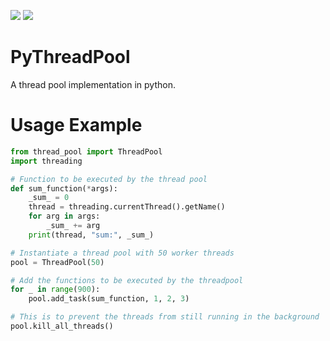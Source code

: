 ![](https://www.code-inspector.com/project/11708/score/svg?branch=master)
![](https://www.code-inspector.com/project/11708/status/svg?branch=master)

# PyThreadPool
A thread pool implementation in python.

# Usage Example
```python
from thread_pool import ThreadPool
import threading

# Function to be executed by the thread pool
def sum_function(*args):
	_sum_ = 0
	thread = threading.currentThread().getName()
	for arg in args:
		_sum_ += arg
	print(thread, "sum:", _sum_)

# Instantiate a thread pool with 50 worker threads
pool = ThreadPool(50)

# Add the functions to be executed by the threadpool
for _ in range(900):
    pool.add_task(sum_function, 1, 2, 3)

# This is to prevent the threads from still running in the background
pool.kill_all_threads()

```

